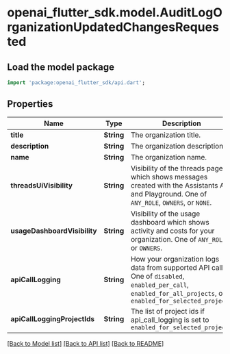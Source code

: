 # openai_flutter_sdk.model.AuditLogOrganizationUpdatedChangesRequested

## Load the model package
```dart
import 'package:openai_flutter_sdk/api.dart';
```

## Properties
Name | Type | Description | Notes
------------ | ------------- | ------------- | -------------
**title** | **String** | The organization title. | [optional] 
**description** | **String** | The organization description. | [optional] 
**name** | **String** | The organization name. | [optional] 
**threadsUiVisibility** | **String** | Visibility of the threads page which shows messages created with the Assistants API and Playground. One of `ANY_ROLE`, `OWNERS`, or `NONE`. | [optional] 
**usageDashboardVisibility** | **String** | Visibility of the usage dashboard which shows activity and costs for your organization. One of `ANY_ROLE` or `OWNERS`. | [optional] 
**apiCallLogging** | **String** | How your organization logs data from supported API calls. One of `disabled`, `enabled_per_call`, `enabled_for_all_projects`, or `enabled_for_selected_projects` | [optional] 
**apiCallLoggingProjectIds** | **String** | The list of project ids if api_call_logging is set to `enabled_for_selected_projects` | [optional] 

[[Back to Model list]](../README.md#documentation-for-models) [[Back to API list]](../README.md#documentation-for-api-endpoints) [[Back to README]](../README.md)


